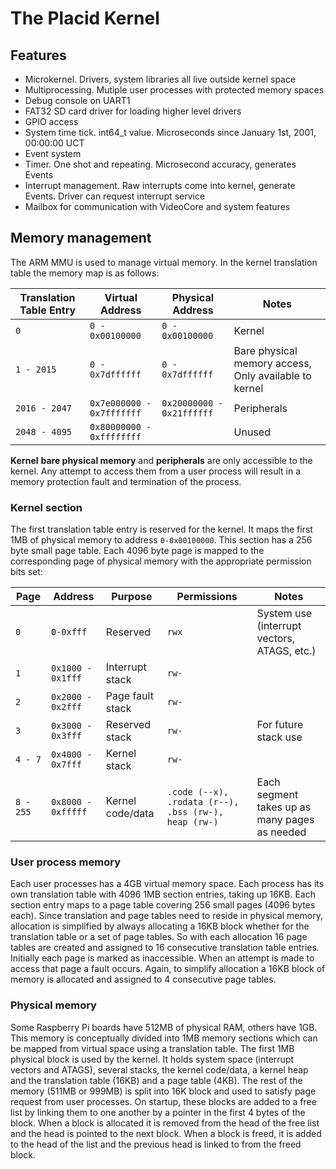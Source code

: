 # The Placid Kernel

## Features

- Microkernel. Drivers, system libraries all live outside kernel space
- Multiprocessing. Mutiple user processes with protected memory spaces
- Debug console on UART1
- FAT32 SD card driver for loading higher level drivers
- GPIO access
- System time tick. int64_t value. Microseconds since January 1st, 2001, 00:00:00 UCT
- Event system
- Timer. One shot and repeating. Microsecond accuracy, generates Events
- Interrupt management. Raw interrupts come into kernel, generate Events. Driver can request interrupt service
- Mailbox for communication with VideoCore and system features

## Memory management

The ARM MMU is used to manage virtual memory. In the kernel translation table the memory map is as follows:

| **Translation Table Entry** | **Virtual Address**       | **Physical Address**     	| **Notes**                                               |
|-------------------------	  |-------------------------	|-------------------------	|-------------------------------------------------------	|
| `0`                      	  | `0 - 0x00100000`          | `0 - 0x00100000`          | Kernel                                                	|
| `1 - 2015`               	  | `0 - 0x7dffffff`          | `0 - 0x7dffffff`          | Bare physical memory access, Only available to kernel 	|
| `2016 - 2047`            	  | `0x7e000000 - 0x7fffffff` | `0x20000000 - 0x21ffffff` | Peripherals                                           	|
| `2048 - 4095`            	  | `0x80000000 - 0xffffffff` |                           | Unused                                                	|

**Kernel** **bare physical memory** and **peripherals** are only accessible to the kernel. Any attempt to 
access them from a user process will result in a memory protection fault and termination of the process.

### Kernel section

The first translation table entry is reserved for the kernel. It maps the first 1MB of physical memory 
to address `0-0x00100000`. This section has a 256 byte small page table. Each 4096 byte page is mapped
to the corresponding page of physical memory with the appropriate permission bits set:

| Page      	| Address            	| Purpose          	| Permissions                                     	    | Notes                                       	|
|-----------	|--------------------	|------------------	|-------------------------------------------------      |---------------------------------------------	|
| `0`       	| `0-0xfff`          	| Reserved         	| `rwx`                                           	    | System use (interrupt vectors, ATAGS, etc.) 	|
| `1`       	| `0x1000 - 0x1fff`  	| Interrupt stack  	| `rw-`                                           	    |                                             	|
| `2`       	| `0x2000 - 0x2fff`  	| Page fault stack 	| `rw-`                                           	    |                                             	|
| `3`       	| `0x3000 - 0x3fff`  	| Reserved stack   	| `rw-`                                           	    | For future stack use                        	|
| `4 - 7`   	| `0x4000 - 0x7fff`  	| Kernel stack     	| `rw-`                                           	    |                                             	|
| `8 - 255` 	| `0x8000 - 0xfffff` 	| Kernel code/data 	| `.code (--x), .rodata (r--), .bss (rw-), heap (rw-)` 	| Each segment takes up as many pages as needed |

### User process memory

Each user processes has a 4GB virtual memory space. Each process has its own translation table with 4096 1MB 
section entries, taking up 16KB. Each section entry maps to a page table covering 256 small pages (4096 bytes each). 
Since translation and page tables need to reside in physical memory, allocation is simplified by always allocating
a 16KB block whether for the translation table or a set of page tables. So with each allocation 16 page tables are
created and assigned to 16 consecutive translation table entries. Initially each page is marked as inaccessible.
When an attempt is made to access that page a fault occurs. Again, to simplify allocation a 16KB block of memory 
is allocated and assigned to 4 consecutive page tables.

### Physical memory

Some Raspberry Pi boards have 512MB of physical RAM, others have 1GB. This memory is conceptually divided into 1MB
memory sections which can be mapped from virtual space using a translation table. The first 1MB physical block is
used by the kernel. It holds system space (interrupt vectors and ATAGS), several stacks, the kernel code/data, a 
kernel heap and the translation table (16KB) and a page table (4KB). The rest of the memory (511MB or 999MB) is 
split into 16K block and used to satisfy page request from user processes. On startup, these blocks are added
to a free list by linking them to one another by a pointer in the first 4 bytes of the block. When a block is 
allocated it is removed from the head of the free list and the head is pointed to the next block. When a block
is freed, it is added to the head of the list and the previous head is linked to from the freed block.



